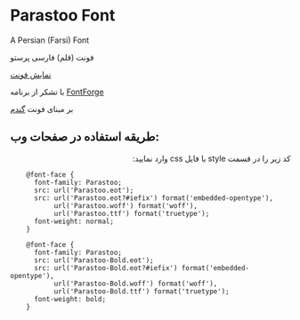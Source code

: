 # Parastoo Font
A Persian (Farsi) Font

فونت (قلم) فارسی پرستو

[نمایش فونت](http://rastikerdar.github.io/parastoo-font/)

با تشکر از برنامه [FontForge](https://fontforge.github.io)

بر مبنای فونت [گندم](http://rastikerdar.github.io/gandom-font/)


طریقه استفاده در صفحات وب:
--------------------------
<div lang="fa" dir="rtl">
کد زیر را در قسمت style یا فایل css وارد نمایید:
</div>


```
    @font-face {
      font-family: Parastoo;
      src: url('Parastoo.eot');
      src: url('Parastoo.eot?#iefix') format('embedded-opentype'),
           url('Parastoo.woff') format('woff'),
           url('Parastoo.ttf') format('truetype');
      font-weight: normal;
    }
      
    @font-face {
      font-family: Parastoo;
      src: url('Parastoo-Bold.eot');
      src: url('Parastoo-Bold.eot?#iefix') format('embedded-opentype'),
           url('Parastoo-Bold.woff') format('woff'),
           url('Parastoo-Bold.ttf') format('truetype');
      font-weight: bold;
    }
```

